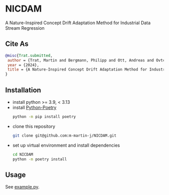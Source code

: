 # NICDAM

A Nature-Inspired Concept Drift Adaptation Method for Industrial Data Stream Regression


## Cite As
```bibtex
@misc{Trat.submitted,
 author = {Trat, Martin and Bergmann, Philipp and Ott, Andreas and Ovtcharova, Jivka},
 year = {2024},
 title = {A Nature-Inspired Concept Drift Adaptation Method for Industrial Data Stream Regression. Manuscript submitted for publication}
}
```


## Installation
* install python >= 3.9, < 3.13
* install [Python-Poetry](https://python-poetry.org/)
    ```sh
    python -m pip install poetry
    ```
* clone this repository
    ```sh
    git clone git@github.com:m-martin-j/NICDAM.git
    ```
* set up virtual environment and install dependencies
    ```sh
    cd NICDAM
    python -m poetry install
    ```


## Usage
See [example.py](example.py).
